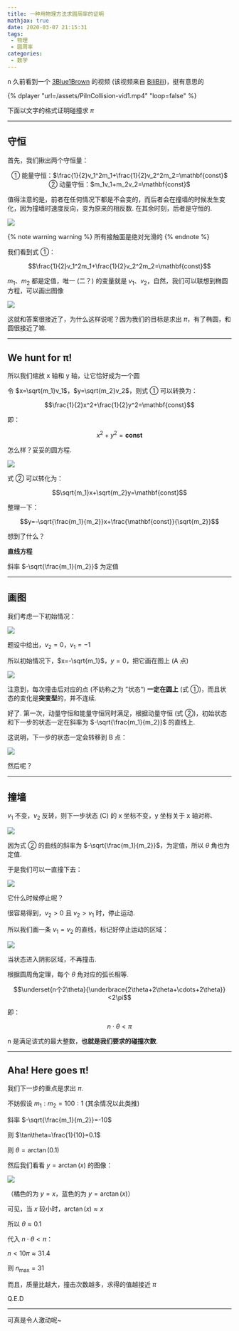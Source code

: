 ```yaml
---
title: 一种用物理方法求圆周率的证明
mathjax: true
date: 2020-03-07 21:15:31
tags:
 - 物理
 - 圆周率
categories:
 - 数学
---
```


n 久前看到一个 [3Blue1Brown](https://space.bilibili.com/88461692) 的视频 (该视频来自 [BiliBili](https://www.bilibili.com/video/av40873215))，挺有意思的

{% dplayer "url=/assets/PiInCollision-vid1.mp4" "loop=false" %}

下面以文字的格式证明碰撞求 $\pi$

<!-- more -->

---

## 守恒

首先，我们揪出两个守恒量：

<center>① 能量守恒：$\frac{1}{2}v_1^2m_1+\frac{1}{2}v_2^2m_2=\mathbf{const}$</center>

<center>② 动量守恒：$m_1v_1+m_2v_2=\mathbf{const}$</center>

值得注意的是，前者在任何情况下都是不会变的，而后者会在撞墙的时候发生变化，因为撞墙时速度反向，变为原来的相反数. 在其余时刻，后者是守恒的. 

![](/assets/PiInCollision-pic2.svg)

{% note warning warning %}
所有接触面是绝对光滑的
{% endnote %}

我们看到式 ①：

$$\frac{1}{2}v_1^2m_1+\frac{1}{2}v_2^2m_2=\mathbf{const}$$

$m_1$、$m_2$ 都是定值，唯一 (二？) 的变量就是 $v_1$、$v_2$，自然，我们可以联想到椭圆方程，可以画出图像

![](/assets/PiInCollision-pic3.svg)

这就和答案很接近了，为什么这样说呢？因为我们的目标是求出 $\pi$，有了椭圆，和圆很接近了嘛. 

---

## We hunt for π!

所以我们缩放 x 轴和 y 轴，让它恰好成为一个圆

令 $x=\sqrt{m_1}v_1$，$y=\sqrt{m_2}v_2$，则式 ① 可以转换为：

$$\frac{1}{2}x^2+\frac{1}{2}y^2=\mathbf{const}$$

即：

$$x^2+y^2=\mathbf{const}$$

怎么样？妥妥的圆方程. 

![](/assets/PiInCollision-pic4.svg)

式 ② 可以转化为：

$$\sqrt{m_1}x+\sqrt{m_2}y=\mathbf{const}$$

整理一下：

$$y=-\sqrt{\frac{m_1}{m_2}}x+\frac{\mathbf{const}}{\sqrt{m_2}}$$

想到了什么？

**直线方程**

斜率 $-\sqrt{\frac{m_1}{m_2}}$ 为定值

---

## 画图

我们考虑一下初始情况：

![](/assets/PiInCollision-pic5.svg)

题设中给出，$v_2=0$，$v_1=-1$

所以初始情况下，$x=-\sqrt{m_1}$，$y=0$，把它画在图上 (A 点)

![](/assets/PiInCollision-pic6.svg)

注意到，每次撞击后对应的点 (不妨称之为 ”状态“) **一定在圆上** (式 ①)，而且状态的变化是**突变型**的，并不连续. 

好了. 第一次，动量守恒和能量守恒同时满足，根据动量守恒 (式 ②)，初始状态和下一步的状态一定在斜率为 $-\sqrt{\frac{m_1}{m_2}}$ 的直线上. 

这说明，下一步的状态一定会转移到 B 点：


![](/assets/PiInCollision-pic7.svg)

然后呢？

---

## 撞墙

$v_1$ 不变，$v_2$ 反转，则下一步状态 (C) 的 x 坐标不变，y 坐标关于 x 轴对称. 

![](/assets/PiInCollision-pic8.svg)

因为式 ② 的曲线的斜率为 $-\sqrt{\frac{m_1}{m_2}}$，为定值，所以 $\theta$ 角也为定值. 

于是我们可以一直撞下去：

![](/assets/PiInCollision-pic9.svg)

它什么时候停止呢？

很容易得到，$v_2>0$ 且 $v_2>v_1$ 时，停止运动. 

所以我们画一条 $v_1=v_2$ 的直线，标记好停止运动的区域：

![](/assets/PiInCollision-pic10.svg)

当状态进入阴影区域，不再撞击. 

根据圆周角定理，每个 $\theta$ 角对应的弧长相等. 

$$\underset{n个2\theta}{\underbrace{2\theta+2\theta+\cdots+2\theta}}<2\pi$$

即：

$$n\cdot\theta<\pi$$

n 是满足该式的最大整数，**也就是我们要求的碰撞次数**. 

---

## Aha! Here goes π!

我们下一步的重点是求出 $\pi$. 

不妨假设 $m_1:m_2=100:1$ (其余情况以此类推)

斜率 $-\sqrt{\frac{m_1}{m_2}}=-10$

则 $\tan\theta=\frac{1}{10}=0.1$

则 $\theta=\arctan(0.1)$

然后我们看看 $y=\arctan(x)$ 的图像：

![](/assets/PiInCollision-pic11.png)

（橘色的为 $y=x$，蓝色的为 $y=\arctan(x)$）

可见，当 $x$ 较小时，$\arctan(x)\approx x$

所以 $\theta\approx0.1$

代入 $n\cdot\theta<\pi$：

$n<10\pi\approx31.4$

则 $n_{\max}=31$

而且，质量比越大，撞击次数越多，求得的值越接近 $\pi$

Q.E.D

---

可真是令人激动呢~